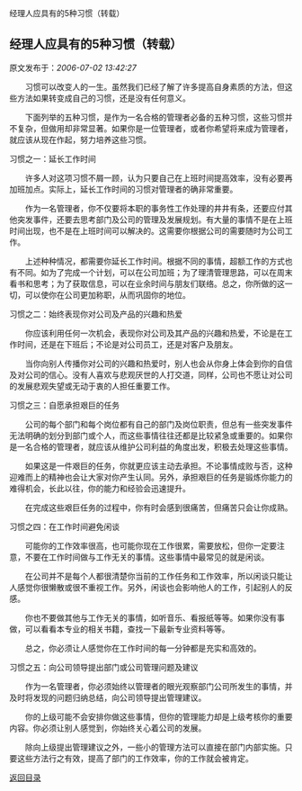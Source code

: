 经理人应具有的5种习惯（转载）
## 经理人应具有的5种习惯（转载）

 原文发布于：*2006-07-02 13:42:27*

 

 

　　习惯可以改变人的一生。虽然我们已经了解了许多提高自身素质的方法，但这些方法如果转变成自己的习惯，还是没有任何意义。

　　下面列举的五种习惯，是作为一名合格的管理者必备的五种习惯，这些习惯并不复杂，但做用却非常显著。如果你是一位管理者，或者你希望将来成为管理者，就应该从现在作起，努力培养这些习惯。

习惯之一：延长工作时间

　　许多人对这项习惯不屑一顾，认为只要自己在上班时间提高效率，没有必要再加班加点。实际上，延长工作时间的习惯对管理者的确非常重要。

　　作为一名管理者，你不仅要将本职的事务性工作处理的井井有条，还要应付其他突发事件，还要去思考部门及公司的管理及发展规划。有大量的事情不是在上班时间出现，也不是在上班时间可以解决的。这需要你根据公司的需要随时为公司工作。

　　上述种种情况，都需要你延长工作时间。根据不同的事情，超额工作的方式也有不同。如为了完成一个计划，可以在公司加班；为了理清管理思路，可以在周末看书和思考；为了获取信息，可以在业余时间与朋友们联络。总之，你所做的这一切，可以使你在公司更加称职，从而巩固你的地位。

习惯之二：始终表现你对公司及产品的兴趣和热爱

　　你应该利用任何一次机会，表现你对公司及其产品的兴趣和热爱，不论是在工作时间，还是在下班后；不论是对公司员工，还是对客户及朋友。

　　当你向别人传播你对公司的兴趣和热爱时，别人也会从你身上体会到你的自信及对公司的信心。没有人喜欢与悲观厌世的人打交道，同样，公司也不愿让对公司的发展悲观失望或无动于衷的人担任重要工作。　

习惯之三：自愿承担艰巨的任务

　　公司的每个部门和每个岗位都有自己的部门及岗位职责，但总有一些突发事件无法明确的划分到部门或个人，而这些事情往往还都是比较紧急或重要的。如果你是一名合格的管理者，就应该从维护公司利益的角度出发，积极去处理这些事情。

　　如果这是一件艰巨的任务，你就更应该主动去承担。不论事情成败与否，这种迎难而上的精神也会让大家对你产生认同。另外，承担艰巨的任务是锻炼你能力的难得机会，长此以往，你的能力和经验会迅速提升。

　　在完成这些艰巨任务的过程中，你有时会感到很痛苦，但痛苦只会让你成熟。

习惯之四：在工作时间避免闲谈

　　可能你的工作效率很高，也可能你现在工作很累，需要放松，但你一定要注意，不要在工作时间做与工作无关的事情。这些事情中最常见的就是闲谈。

　　在公司并不是每个人都很清楚你当前的工作任务和工作效率，所以闲谈只能让人感觉你很懒散或很不重视工作。另外，闲谈也会影响他人的工作，引起别人的反感。

　　你也不要做其他与工作无关的事情，如听音乐、看报纸等等。如果你没有事做，可以看看本专业的相关书籍，查找一下最新专业资料等等。

　　总之，你必须让人感觉你在工作时间的每一分钟都是充实和高效的。

习惯之五：向公司领导提出部门或公司管理问题及建议

　　作为一名管理者，你必须始终以管理者的眼光观察部门公司所发生的事情，并及时将发现的问题归纳总结，向公司领导提出管理建议。

　　你的上级可能不会安排你做这些事情，但你的管理能力却是上级考核你的重要内容。你必须让别人感觉到，你始终关心着公司的发展。

　　除向上级提出管理建议之外，一些小的管理方法可以直接在部门内部实施。只要这些方法行之有效，提高了部门的工作效率，你的工作就会被肯定。

[返回目录](index.html)
